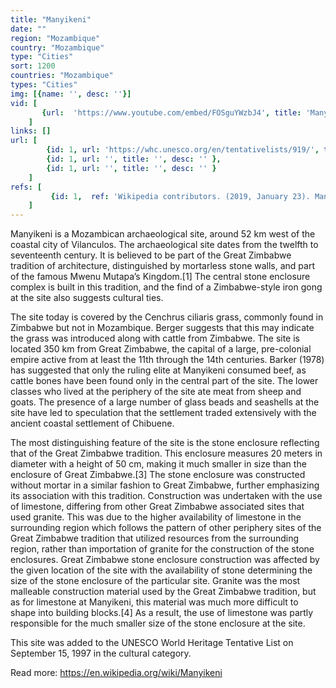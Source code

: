 ```yaml
---
title: "Manyikeni"
date: ""
region: "Mozambique"
country: "Mozambique" 
type: "Cities"
sort: 1200
countries: "Mozambique"
types: "Cities"
img: [{name: '', desc: ''}]
vid: [
       {url:  'https://www.youtube.com/embed/FOSguYWzbJ4', title: 'Manyikeni Top # 6 Facts'} 
    ]
links: []
url: [
        {id: 1, url: 'https://whc.unesco.org/en/tentativelists/919/', title: 'Manyikeni and Chibuene', desc: '' },
        {id: 1, url: '', title: '', desc: '' },
        {id: 1, url: '', title: '', desc: '' }
    ]
refs: [
         {id: 1,  ref: 'Wikipedia contributors. (2019, January 23). Manyikeni. In Wikipedia, The Free Encyclopedia. Retrieved 22:29, March 19, 2019, from ', url: 'https://en.wikipedia.org/w/index.php?title=Manyikeni&oldid=879784828'}
    ]
---
```

Manyikeni is a Mozambican archaeological site, around 52 km west of the coastal city of Vilanculos. The archaeological site dates from the twelfth to seventeenth century. It is believed to be part of the Great Zimbabwe tradition of architecture, distinguished by mortarless stone walls, and part of the famous Mwenu Mutapa’s Kingdom.[1] The central stone enclosure complex is built in this tradition, and the find of a Zimbabwe-style iron gong at the site also suggests cultural ties.

The site today is covered by the Cenchrus ciliaris grass, commonly found in Zimbabwe but not in Mozambique. Berger suggests that this may indicate the grass was introduced along with cattle from Zimbabwe. The site is located 350 km from Great Zimbabwe, the capital of a large, pre-colonial empire active from at least the 11th through the 14th centuries. Barker (1978) has suggested that only the ruling elite at Manyikeni consumed beef, as cattle bones have been found only in the central part of the site. The lower classes who lived at the periphery of the site ate meat from sheep and goats. The presence of a large number of glass beads and seashells at the site have led to speculation that the settlement traded extensively with the ancient coastal settlement of Chibuene.

The most distinguishing feature of the site is the stone enclosure reflecting that of the Great Zimbabwe tradition. This enclosure measures 20 meters in diameter with a height of 50 cm, making it much smaller in size than the enclosure of Great Zimbabwe.[3] The stone enclosure was constructed without mortar in a similar fashion to Great Zimbabwe, further emphasizing its association with this tradition. Construction was undertaken with the use of limestone, differing from other Great Zimbabwe associated sites that used granite. This was due to the higher availability of limestone in the surrounding region which follows the pattern of other periphery sites of the Great Zimbabwe tradition that utilized resources from the surrounding region, rather than importation of granite for the construction of the stone enclosures. Great Zimbabwe stone enclosure construction was affected by the given location of the site with the availability of stone determining the size of the stone enclosure of the particular site. Granite was the most malleable construction material used by the Great Zimbabwe tradition, but as for limestone at Manyikeni, this material was much more difficult to shape into building blocks.[4] As a result, the use of limestone was partly responsible for the much smaller size of the stone enclosure at the site.

This site was added to the UNESCO World Heritage Tentative List on September 15, 1997 in the cultural category.

Read more: https://en.wikipedia.org/wiki/Manyikeni